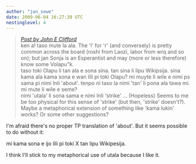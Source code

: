 ```yaml
---
author: "jan_sewe"
date: 2009-06-04 16:27:39 UTC
nestinglevel: 4
---
```

> [_Post by John E Clifford_](/Bb8uy5ib/toki-olapu-en-toki-pona#post4)  
> ken a! taso mute la ala. The 'l' for 'r' (and conversely) is pretty common across the board (roshi from Laozi, labor from wrq and so on); but jan Sonja is an Esperantist and may (more or less therefore) know some Volapu"k.  
> taso toki Olapu li tan ala e sona sina. tan sina li lipu Wikipsija. sina kama ala kama sona e wan lili pi toki Olapu? mi muyte li wile e nimi ps sama pi nimi Inli 'about'. tenpo ni taso la nimi 'tan' li pona ala tawa mi. mi mute li wile e seme?  
> nimi 'utala' li sona sama e nimi Inli 'strike' ... (Hopeless) Seems to me be too physical for this sense of 'strike' (but then, 'strike' doesn't?). Maybe a metaphorical extension of something like 'kama lukin' works? Or some other suggestions?  
> 

I'm afraid there's no proper TP translation of 'about'. But it seems possible to do without it:  
  
mi kama sona e ijo lili pi toki X tan lipu Wikipesija.  
  
I think I'll stick to my metaphorical use of utala because I like it.